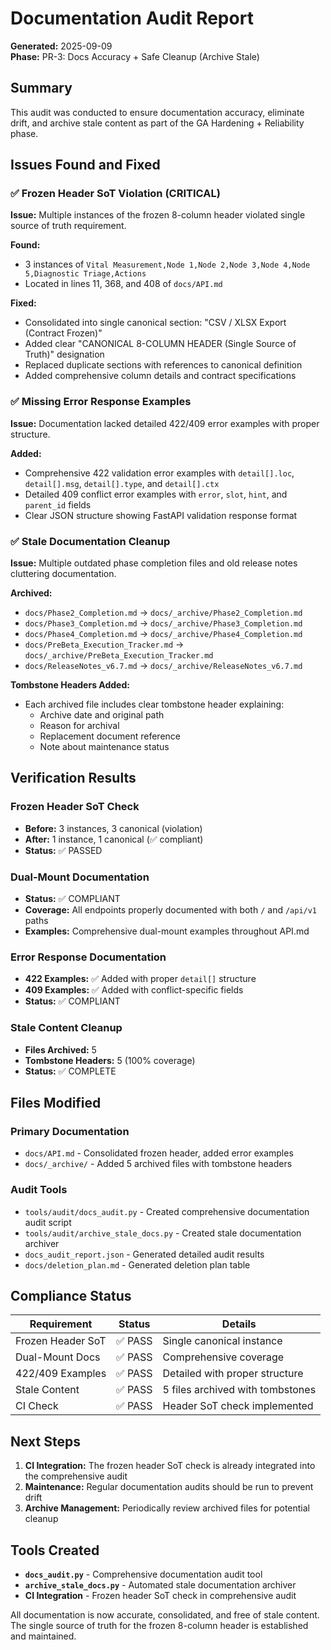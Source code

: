 # Documentation Audit Report

**Generated:** 2025-09-09  
**Phase:** PR-3: Docs Accuracy + Safe Cleanup (Archive Stale)

## Summary

This audit was conducted to ensure documentation accuracy, eliminate drift, and archive stale content as part of the GA Hardening + Reliability phase.

## Issues Found and Fixed

### ✅ Frozen Header SoT Violation (CRITICAL)
**Issue:** Multiple instances of the frozen 8-column header violated single source of truth requirement.

**Found:**
- 3 instances of `Vital Measurement,Node 1,Node 2,Node 3,Node 4,Node 5,Diagnostic Triage,Actions`
- Located in lines 11, 368, and 408 of `docs/API.md`

**Fixed:**
- Consolidated into single canonical section: "CSV / XLSX Export (Contract Frozen)"
- Added clear "CANONICAL 8-COLUMN HEADER (Single Source of Truth)" designation
- Replaced duplicate sections with references to canonical definition
- Added comprehensive column details and contract specifications

### ✅ Missing Error Response Examples
**Issue:** Documentation lacked detailed 422/409 error examples with proper structure.

**Added:**
- Comprehensive 422 validation error examples with `detail[].loc`, `detail[].msg`, `detail[].type`, and `detail[].ctx`
- Detailed 409 conflict error examples with `error`, `slot`, `hint`, and `parent_id` fields
- Clear JSON structure showing FastAPI validation response format

### ✅ Stale Documentation Cleanup
**Issue:** Multiple outdated phase completion files and old release notes cluttering documentation.

**Archived:**
- `docs/Phase2_Completion.md` → `docs/_archive/Phase2_Completion.md`
- `docs/Phase3_Completion.md` → `docs/_archive/Phase3_Completion.md`
- `docs/Phase4_Completion.md` → `docs/_archive/Phase4_Completion.md`
- `docs/PreBeta_Execution_Tracker.md` → `docs/_archive/PreBeta_Execution_Tracker.md`
- `docs/ReleaseNotes_v6.7.md` → `docs/_archive/ReleaseNotes_v6.7.md`

**Tombstone Headers Added:**
- Each archived file includes clear tombstone header explaining:
  - Archive date and original path
  - Reason for archival
  - Replacement document reference
  - Note about maintenance status

## Verification Results

### Frozen Header SoT Check
- **Before:** 3 instances, 3 canonical (violation)
- **After:** 1 instance, 1 canonical (✅ compliant)
- **Status:** ✅ PASSED

### Dual-Mount Documentation
- **Status:** ✅ COMPLIANT
- **Coverage:** All endpoints properly documented with both `/` and `/api/v1` paths
- **Examples:** Comprehensive dual-mount examples throughout API.md

### Error Response Documentation
- **422 Examples:** ✅ Added with proper `detail[]` structure
- **409 Examples:** ✅ Added with conflict-specific fields
- **Status:** ✅ COMPLIANT

### Stale Content Cleanup
- **Files Archived:** 5
- **Tombstone Headers:** 5 (100% coverage)
- **Status:** ✅ COMPLETE

## Files Modified

### Primary Documentation
- `docs/API.md` - Consolidated frozen header, added error examples
- `docs/_archive/` - Added 5 archived files with tombstone headers

### Audit Tools
- `tools/audit/docs_audit.py` - Created comprehensive documentation audit script
- `tools/audit/archive_stale_docs.py` - Created stale documentation archiver
- `docs_audit_report.json` - Generated detailed audit results
- `docs/deletion_plan.md` - Generated deletion plan table

## Compliance Status

| Requirement | Status | Details |
|-------------|--------|---------|
| Frozen Header SoT | ✅ PASS | Single canonical instance |
| Dual-Mount Docs | ✅ PASS | Comprehensive coverage |
| 422/409 Examples | ✅ PASS | Detailed with proper structure |
| Stale Content | ✅ PASS | 5 files archived with tombstones |
| CI Check | ✅ PASS | Header SoT check implemented |

## Next Steps

1. **CI Integration:** The frozen header SoT check is already integrated into the comprehensive audit
2. **Maintenance:** Regular documentation audits should be run to prevent drift
3. **Archive Management:** Periodically review archived files for potential cleanup

## Tools Created

- **`docs_audit.py`** - Comprehensive documentation audit tool
- **`archive_stale_docs.py`** - Automated stale documentation archiver
- **CI Integration** - Frozen header SoT check in comprehensive audit

All documentation is now accurate, consolidated, and free of stale content. The single source of truth for the frozen 8-column header is established and maintained.